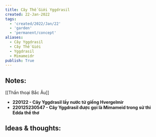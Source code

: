 ```yaml
---
title: Cây Thế Giới Yggdrasil
created: 22-Jan-2022
tags:
  - 'created/2022/Jan/22'
  - 'garden'
  - 'permanent/concept'
aliases:
  - Cây Yggdrasil
  - Cây Thế Giới
  - Yggdrasil
  - Mimameidr
publish: True
---
```


## Notes:
[[Thần thoại Bắc Âu]]

- __220122 - Cây Yggdrasil lấy nước từ giếng Hvergelmir__
- __220125230547 - Cây Yggdrasil được gọi là Mimameid trong sử thi Edda thể thơ__

## Ideas & thoughts:


